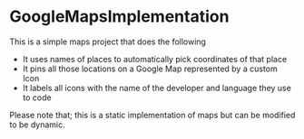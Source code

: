 # GoogleMapsImplementation

This is a simple maps project that does the following
 - It uses names of places to automatically pick coordinates of that place
 - It pins all those locations on a Google Map represented by a custom Icon
 - It labels all icons with the name of the developer and language they use to code
 
 Please note that; this is a static implementation of maps but can be modified to be dynamic.
